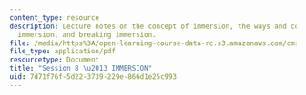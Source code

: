 ```yaml
---
content_type: resource
description: Lecture notes on the concept of immersion, the ways and conditions for
  immersion, and breaking immersion.
file: /media/https%3A/open-learning-course-data-rc.s3.amazonaws.com/cms-300-introduction-to-videogame-studies-fall-2011/7d71f76f5d223739229e866d1e25c993_MITCMS_300F11_session_8.pdf
file_type: application/pdf
resourcetype: Document
title: "Session 8 \u2013 IMMERSION"
uid: 7d71f76f-5d22-3739-229e-866d1e25c993
---
```

